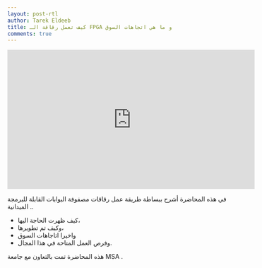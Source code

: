 ```yaml
---
layout: post-rtl
author: Tarek Eldeeb
title: كيف تعمل رقاقة الـ FPGA و ما هي اتجاهات السوق
comments: true
---
```


<iframe width="560" height="315" src="https://www.youtube.com/embed/9-X6fO4FepQ" title="YouTube video player" frameborder="0" allow="accelerometer; autoplay; clipboard-write; encrypted-media; gyroscope; picture-in-picture" allowfullscreen></iframe>

في هذه المحاضرة أشرح ببساطة طريقة عمل رقاقات مصفوفة البوابات القابلة للبرمجة الميدانية .. 
 * كيف ظهرت الحاجة اليها، 
 * وكيف تم تطويرها، 
 * واخيرا اتاجاهات السوق 
 * وفرص العمل المتاحة في هذا المجال.

هذه المحاضرة تمت بالتعاون مع جامعة MSA .